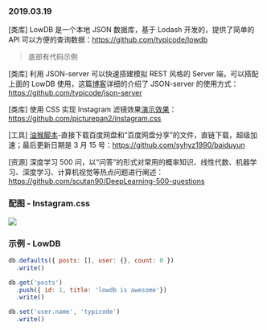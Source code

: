 ### 2019.03.19

[类库] LowDB 是一个本地 JSON 数据库，基于 Lodash 开发的，提供了简单的 API 可以方便的查询数据：<https://github.com/typicode/lowdb>
> 底部有代码示例

[类库] 利用 JSON-server 可以快速搭建模拟 REST 风格的 Server 端，可以搭配上面的 LowDB 使用，这篇[博客](https://www.cnblogs.com/fly_dragon/p/9150732.html)详细的介绍了 JSON-server 的使用方式：<https://github.com/typicode/json-server>

[类库] 使用 CSS 实现 Instagram 滤镜效果[演示效果](https://picturepan2.github.io/instagram.css/)：<https://github.com/picturepan2/instagram.css>

[工具] [油猴脚本](https://zhaoolee.gitbooks.io/chrome/content/004-tampermonkey-you-hou-5b5021-gei-liu-lan-qi-kai-ge-gua.html)-直接下载百度网盘和“百度网盘分享”的文件，直链下载，超级加速；最后更新日期是 3 月 15 号：<https://github.com/syhyz1990/baiduyun>

[资源] 深度学习 500 问，以“问答”的形式对常用的概率知识、线性代数、机器学习、深度学习、计算机视觉等热点问题进行阐述：<https://github.com/scutan90/DeepLearning-500-questions>

### 配图 - Instagram.css
![](https://ws1.sinaimg.cn/large/62bfa70bly1g17zcab758j21jk0ze7my.jpg)

### 示例 - LowDB
```js
db.defaults({ posts: [], user: {}, count: 0 })
  .write()

db.get('posts')
  .push({ id: 1, title: 'lowdb is awesome'})
  .write()

db.set('user.name', 'typicode')
  .write()
```
